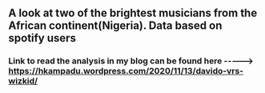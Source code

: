 ## A look at two of the brightest musicians from the African continent(Nigeria). Data based on spotify users
### Link to read the analysis in my blog can be found here -----> https://hkampadu.wordpress.com/2020/11/13/davido-vrs-wizkid/
